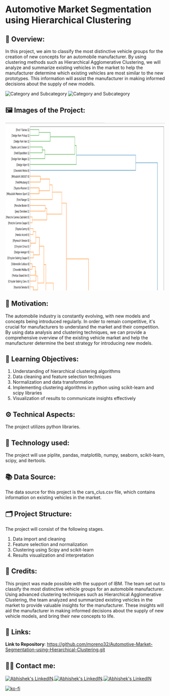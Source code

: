 # Automotive Market Segmentation using Hierarchical Clustering

## 🔄 Overview:
In this project, we aim to classify the most distinctive vehicle groups for the creation of new concepts for an automobile manufacturer. By using clustering methods such as Hierarchical Agglomerative Clustering, we will analyze and summarize existing vehicles in the market to help the manufacturer determine which existing vehicles are most similar to the new prototypes. This information will assist the manufacturer in making informed decisions about the supply of new models.

![Category and Subcategory](https://img.shields.io/badge/Data%20Analysis%20and%20predictio-Clustering-blue)
![Category and Subcategory](https://img.shields.io/badge/Clustering-Hierachical%20clustering-yellow)

## 🖼️ Images of the Project:
<img align="center" alt="jpg" src="https://raw.githubusercontent.com/moreno32/Automotive-Market-Segmentation-using-Hierarchical-Clustering/master/reports/figures/Automotive-Market-Segmentation-using-Hierarchical-Clustering.png" width="700" height="526" /><br>

## 🎊 Motivation:
The automobile industry is constantly evolving, with new models and concepts being introduced regularly. In order to remain competitive, it's crucial for manufacturers to understand the market and their competition. By using data analysis and clustering techniques, we can provide a comprehensive overview of the existing vehicle market and help the manufacturer determine the best strategy for introducing new models.

## 🏁 Learning Objectives:
1)	Understanding of hierarchical clustering algorithms
2)	Data cleaning and feature selection techniques
3)	Normalization and data transformation
4)	Implementing clustering algorithms in python using scikit-learn and scipy libraries
5)	Visualization of results to communicate insights effectively

## ⚙️ Technical Aspects:
The project utilizes python libraries.

## 🧰 Technology used:
The project will use piplite, pandas, matplotlib, numpy, seaborn, scikit-learn, scipy, and itertools.

## 📚 Data Source:
The data source for this project is the cars_clus.csv file, which contains information on existing vehicles in the market.

## 🗂️ Project Structure:
The project will consist of the following stages.
1)	Data import and cleaning
2)	Feature selection and normalization
3)	Clustering using Scipy and scikit-learn
4)	Results visualization and interpretation

## 👥 Credits:
This project was made possible with the support of IBM. The team set out to classify the most distinctive vehicle groups for an automobile manufacturer. Using advanced clustering techniques such as Hierarchical Agglomerative Clustering, the team analyzed and summarized existing vehicles in the market to provide valuable insights for the manufacturer. These insights will aid the manufacturer in making informed decisions about the supply of new vehicle models, and bring their new concepts to life.

## 🔗 Links:

**Link to Repository**: https://github.com/moreno32/Automotive-Market-Segmentation-using-Hierarchical-Clustering.git

## 🙋‍♂️ Contact me:
<a href= mailto:danielmoreno3291@gmail.com> <img align="center" alt="Abhishek's LinkedIN" width="32px" src="https://cdn4.iconfinder.com/data/icons/social-media-logos-6/512/112-gmail_email_mail-512.png" >
<a href="https://www.linkedin.com/in/dmoreno-ai/"> <img align="center" alt="Abhishek's LinkedIN" width="32px" src="https://cdn-icons-png.flaticon.com/512/174/174857.png">
<a href="https://www.youtube.com/@dmoreno-ai"> <img align="center" alt="Abhishek's LinkedIN" width="32px" src="https://upload.wikimedia.org/wikipedia/commons/thumb/4/4f/YouTube_social_white_squircle.svg/2048px-YouTube_social_white_squircle.svg.png" /><br>

[![ko-fi](https://ko-fi.com/img/githubbutton_sm.svg)](https://ko-fi.com/dmoreno_ai)
